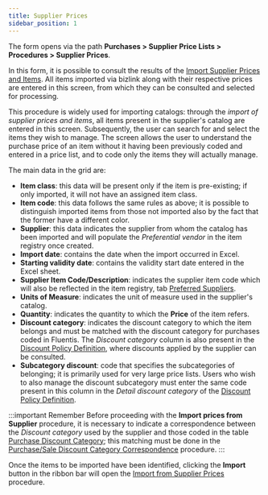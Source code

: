 ```yaml
---
title: Supplier Prices 
sidebar_position: 1
---
```


The form opens via the path **Purchases > Supplier Price Lists > Procedures > Supplier Prices**.

In this form, it is possible to consult the results of the [Import Supplier Prices and Items](/docs/applications/bizlink/template-example/price-item-supplier). All items imported via bizlink along with their respective prices are entered in this screen, from which they can be consulted and selected for processing.

This procedure is widely used for importing catalogs: through the *import of supplier prices and items*, all items present in the supplier's catalog are entered in this screen. Subsequently, the user can search for and select the items they wish to manage. The screen allows the user to understand the purchase price of an item without it having been previously coded and entered in a price list, and to code only the items they will actually manage.

The main data in the grid are:  
- **Item class**: this data will be present only if the item is pre-existing; if only imported, it will not have an assigned item class.            
- **Item code**: this data follows the same rules as above; it is possible to distinguish imported items from those not imported also by the fact that the former have a different color.             
- **Supplier**: this data indicates the supplier from whom the catalog has been imported and will populate the *Preferential vendor* in the item registry once created.    
- **Import date**: contains the date when the import occurred in Excel.       
- **Starting validity date**: contains the validity start date entered in the Excel sheet.          
- **Supplier Item Code/Description**: indicates the supplier item code which will also be reflected in the item registry, tab [Preferred Suppliers](/docs/erp-home/registers/items/create-new-item).    
- **Units of Measure**: indicates the unit of measure used in the supplier's catalog.   
- **Quantity**: indicates the quantity to which the **Price** of the item refers.  
- **Discount category**: indicates the discount category to which the item belongs and must be matched with the discount category for purchases coded in Fluentis. The *Discount category* column is also present in the [Discount Policy Definition](/docs/purchase/price-control/definition), where discounts applied by the supplier can be consulted.     
- **Subcategory discount**: code that specifies the subcategories of belonging; it is primarily used for very large price lists. Users who wish to also manage the discount subcategory must enter the same code present in this column in the *Detail discount category* of the [Discount Policy Definition](/docs/purchase/price-control/definition).



:::important Remember 
Before proceeding with the **Import prices from Supplier** procedure, it is necessary to indicate a correspondence between the *Discount category* used by the supplier and those coded in the table [Purchase Discount Category](/docs/configurations/tables/purchase/category-discounts-price-management/); this matching must be done in the [Purchase/Sale Discount Category Correspondence](/docs/purchase/price-control/correspondence) procedure. 
:::

Once the items to be imported have been identified, clicking the **Import** button in the ribbon bar will open the [Import from Supplier Prices](/docs/purchase/purchase-price-lists/procedures/import-price) procedure.